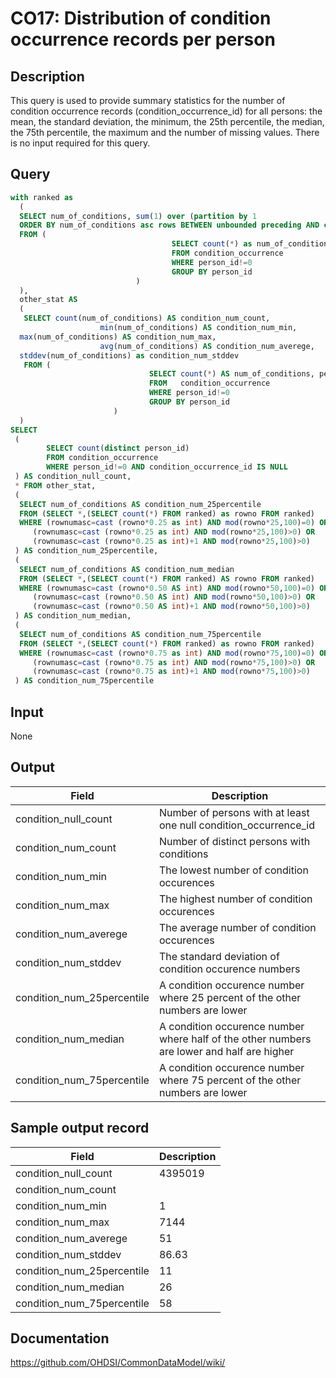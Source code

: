# CO17: Distribution of condition occurrence records per person

## Description
This query is used to provide summary statistics for the number of condition occurrence records (condition_occurrence_id) for all persons: the mean, the standard deviation, the minimum, the 25th percentile, the median, the 75th percentile, the maximum and the number of missing values. There is no input required for this query.

## Query
```sql
with ranked as
  (
  SELECT num_of_conditions, sum(1) over (partition by 1
  ORDER BY num_of_conditions asc rows BETWEEN unbounded preceding AND current row) AS rownumasc
  FROM (
                                    SELECT count(*) as num_of_conditions
                                    FROM condition_occurrence
                                    WHERE person_id!=0
                                    GROUP BY person_id
                            )
  ),
  other_stat AS
  (
   SELECT count(num_of_conditions) AS condition_num_count,
                    min(num_of_conditions) AS condition_num_min,
  max(num_of_conditions) AS condition_num_max,
                    avg(num_of_conditions) AS condition_num_averege,
  stddev(num_of_conditions) as condition_num_stddev
   FROM (
                               SELECT count(*) AS num_of_conditions, person_id
                               FROM   condition_occurrence
                               WHERE person_id!=0
                               GROUP BY person_id
                       )
  )
SELECT
 (
        SELECT count(distinct person_id)
        FROM condition_occurrence
        WHERE person_id!=0 AND condition_occurrence_id IS NULL
 ) AS condition_null_count,
 * FROM other_stat,
 (
  SELECT num_of_conditions AS condition_num_25percentile
  FROM (SELECT *,(SELECT count(*) FROM ranked) as rowno FROM ranked)
  WHERE (rownumasc=cast (rowno*0.25 as int) AND mod(rowno*25,100)=0) OR
     (rownumasc=cast (rowno*0.25 as int) AND mod(rowno*25,100)>0) OR
     (rownumasc=cast (rowno*0.25 as int)+1 AND mod(rowno*25,100)>0)
 ) AS condition_num_25percentile,
 (
  SELECT num_of_conditions AS condition_num_median
  FROM (SELECT *,(SELECT count(*) FROM ranked) AS rowno FROM ranked)
  WHERE (rownumasc=cast (rowno*0.50 AS int) AND mod(rowno*50,100)=0) OR
     (rownumasc=cast (rowno*0.50 AS int) AND mod(rowno*50,100)>0) OR
     (rownumasc=cast (rowno*0.50 AS int)+1 AND mod(rowno*50,100)>0)
 ) AS condition_num_median,
 (
  SELECT num_of_conditions AS condition_num_75percentile
  FROM (SELECT *,(SELECT count(*) FROM ranked) as rowno FROM ranked)
  WHERE (rownumasc=cast (rowno*0.75 as int) AND mod(rowno*75,100)=0) OR
     (rownumasc=cast (rowno*0.75 as int) AND mod(rowno*75,100)>0) OR
     (rownumasc=cast (rowno*0.75 as int)+1 AND mod(rowno*75,100)>0)
 ) AS condition_num_75percentile
```

## Input

None

## Output

|  Field |  Description |
| --- | --- |
| condition_null_count | Number of persons with at least one null condition_occurrence_id |
| condition_num_count | Number of distinct persons with conditions |
| condition_num_min | The lowest number of condition occurences |
| condition_num_max | The highest number of condition occurences |
| condition_num_averege | The average number of condition occurences |
| condition_num_stddev | The standard deviation of condition occurence numbers |
| condition_num_25percentile | A condition occurence number where 25 percent of the other numbers are lower |
| condition_num_median | A condition occurence number where half of the other numbers are lower and half are higher |
| condition_num_75percentile | A condition occurence number where 75 percent of the other numbers are lower |

## Sample output record

|  Field |  Description |
| --- | --- |
| condition_null_count | 4395019 |
| condition_num_count |   |
| condition_num_min | 1 |
| condition_num_max | 7144 |
| condition_num_averege | 51 |
| condition_num_stddev | 86.63 |
| condition_num_25percentile | 11 |
| condition_num_median | 26 |
| condition_num_75percentile | 58 |


## Documentation
https://github.com/OHDSI/CommonDataModel/wiki/

